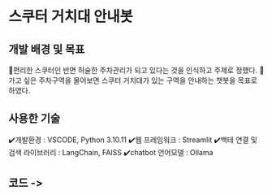 # 스쿠터 거치대 안내봇

## 개발 배경 및 목표
🛴편리한 스쿠터인 반면 허술한 주차관리가 되고 있다는 것을 인식하고 주제로 정했다.
🛴가고 싶은 주차구역을 물어보면 스쿠터 거치대가 있는 구역을 안내하는 챗봇을 목표로 하였다. 

## 사용한 기술
✔️개발환경 : VSCODE, Python 3.10.11
✔️웹 프레임워크 : Streamlit
✔️백테 연결 및 검색 라이브러리 : LangChain, FAISS
✔️chatbot 언어모델 : Ollama

## 코드 -> 
